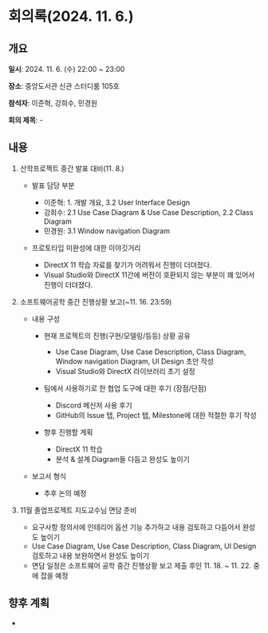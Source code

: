 # 회의록(2024. 11. 6.)

## 개요

**일시**: 2024. 11. 6. (수) 22:00 ~ 23:00

**장소**: 중앙도서관 신관 스터디룸 105호

**참석자**: 이준혁, 강희수, 민경원

**회의 제목**: -

## 내용

1. 산학프로젝트 중간 발표 대비(11. 8.)

   - 발표 담당 부분

     - 이준혁: 1. 개발 개요, 3.2 User Interface Design
     - 강희수: 2.1 Use Case Diagram & Use Case Description, 2.2 Class Diagram
     - 민경원: 3.1 Window navigation Diagram

     

   - 프로토타입 미완성에 대한 이야깃거리

     - DirectX 11 학습 자료를 찾기가 어려워서 진행이 더뎌졌다.
     - Visual Studio와 DirectX 11간에 버전이 호환되지 않는 부분이 꽤 있어서 진행이 더뎌졌다.

     

2. 소프트웨어공학 중간 진행상황 보고(~11. 16. 23:59)

   - 내용 구성

     - 현재 프로젝트의 진행(구현/모델링/등등) 상황 공유

       - Use Case Diagram, Use Case Description, Class Diagram, Window navigation Diagram, UI Design 초안 작성
       - Visual Studio와 DirectX 라이브러리 초기 설정

       

     - 팀에서 사용하기로 한 협업 도구에 대한 후기 (장점/단점)

       - Discord 메신저 사용 후기
       - GitHub의 Issue 탭, Project 탭, Milestone에 대한 적절한 후기 작성

       

     - 향후 진행할 계획

       - DirectX 11 학습
       - 분석 & 설계 Diagram들 다듬고 완성도 높이기

       

   - 보고서 형식

     - 추후 논의 예정

3. 11월 졸업프로젝트 지도교수님 면담 준비

   - 요구사항 정의서에 인테리어 옵션 기능 추가하고 내용 검토하고 다듬어서 완성도 높이기
   - Use Case Diagram, Use Case Description, Class Diagram, UI Design 검토하고 내용 보완하면서 완성도 높이기
   - 면담 일정은 소프트웨어 공학 중간 진행상황 보고 제출 후인 11. 18. ~ 11. 22. 중에 잡을 예정

   

## 향후 계획

-